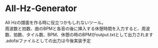 # All-Hz-Generator
All Hzの譜面を作る時に役立つかもしれないツール。  
周波数と拍数、曲のBPMと各音の後に挿入する休憩時間を入力すると、周波数、拍数、タイル数、BPM、休憩の時のBPMがoutput.txtとして出力されます  
.adofaiファイルとしての出力は今後実装予定
